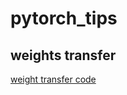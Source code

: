# pytorch_tips

## weights transfer
[weight transfer code](./weights_transfer/weight_transfer_toy_example.py)
